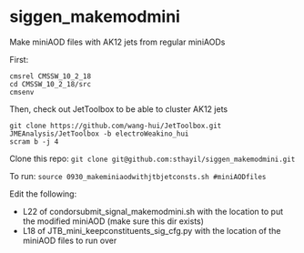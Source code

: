 # siggen_makemodmini
Make miniAOD files with AK12 jets from regular miniAODs

First:
```
cmsrel CMSSW_10_2_18
cd CMSSW_10_2_18/src
cmsenv
```

Then, check out JetToolbox to be able to cluster AK12 jets
```
git clone https://github.com/wang-hui/JetToolbox.git JMEAnalysis/JetToolbox -b electroWeakino_hui
scram b -j 4
```

Clone this repo:
```git clone git@github.com:sthayil/siggen_makemodmini.git```

To run:
```source 0930_makeminiaodwithjtbjetconsts.sh #miniAODfiles```

Edit the following:
- L22 of condorsubmit_signal_makemodmini.sh with the location to put the modified miniAOD (make sure this dir exists)
- L18 of JTB_mini_keepconstituents_sig_cfg.py with the location of the miniAOD files to run over
